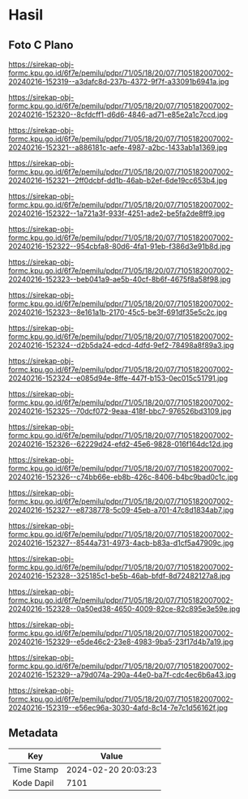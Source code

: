 # Hasil

## Foto C Plano

https://sirekap-obj-formc.kpu.go.id/6f7e/pemilu/pdpr/71/05/18/20/07/7105182007002-20240216-152319--a3dafc8d-237b-4372-9f7f-a33091b6941a.jpg

https://sirekap-obj-formc.kpu.go.id/6f7e/pemilu/pdpr/71/05/18/20/07/7105182007002-20240216-152320--8cfdcff1-d6d6-4846-ad71-e85e2a1c7ccd.jpg

https://sirekap-obj-formc.kpu.go.id/6f7e/pemilu/pdpr/71/05/18/20/07/7105182007002-20240216-152321--a886181c-aefe-4987-a2bc-1433ab1a1369.jpg

https://sirekap-obj-formc.kpu.go.id/6f7e/pemilu/pdpr/71/05/18/20/07/7105182007002-20240216-152321--2ff0dcbf-dd1b-46ab-b2ef-6de19cc653b4.jpg

https://sirekap-obj-formc.kpu.go.id/6f7e/pemilu/pdpr/71/05/18/20/07/7105182007002-20240216-152322--1a721a3f-933f-4251-ade2-be5fa2de8ff9.jpg

https://sirekap-obj-formc.kpu.go.id/6f7e/pemilu/pdpr/71/05/18/20/07/7105182007002-20240216-152322--954cbfa8-80d6-4fa1-91eb-f386d3e91b8d.jpg

https://sirekap-obj-formc.kpu.go.id/6f7e/pemilu/pdpr/71/05/18/20/07/7105182007002-20240216-152323--beb041a9-ae5b-40cf-8b6f-4675f8a58f98.jpg

https://sirekap-obj-formc.kpu.go.id/6f7e/pemilu/pdpr/71/05/18/20/07/7105182007002-20240216-152323--8e161a1b-2170-45c5-be3f-691df35e5c2c.jpg

https://sirekap-obj-formc.kpu.go.id/6f7e/pemilu/pdpr/71/05/18/20/07/7105182007002-20240216-152324--d2b5da24-edcd-4dfd-9ef2-78498a8f89a3.jpg

https://sirekap-obj-formc.kpu.go.id/6f7e/pemilu/pdpr/71/05/18/20/07/7105182007002-20240216-152324--e085d94e-8ffe-447f-b153-0ec015c51791.jpg

https://sirekap-obj-formc.kpu.go.id/6f7e/pemilu/pdpr/71/05/18/20/07/7105182007002-20240216-152325--70dcf072-9eaa-418f-bbc7-976526bd3109.jpg

https://sirekap-obj-formc.kpu.go.id/6f7e/pemilu/pdpr/71/05/18/20/07/7105182007002-20240216-152326--62229d24-efd2-45e6-9828-016f164dc12d.jpg

https://sirekap-obj-formc.kpu.go.id/6f7e/pemilu/pdpr/71/05/18/20/07/7105182007002-20240216-152326--c74bb66e-eb8b-426c-8406-b4bc9bad0c1c.jpg

https://sirekap-obj-formc.kpu.go.id/6f7e/pemilu/pdpr/71/05/18/20/07/7105182007002-20240216-152327--e8738778-5c09-45eb-a701-47c8d1834ab7.jpg

https://sirekap-obj-formc.kpu.go.id/6f7e/pemilu/pdpr/71/05/18/20/07/7105182007002-20240216-152327--8544a731-4973-4acb-b83a-d1cf5a47909c.jpg

https://sirekap-obj-formc.kpu.go.id/6f7e/pemilu/pdpr/71/05/18/20/07/7105182007002-20240216-152328--325185c1-be5b-46ab-bfdf-8d72482127a8.jpg

https://sirekap-obj-formc.kpu.go.id/6f7e/pemilu/pdpr/71/05/18/20/07/7105182007002-20240216-152328--0a50ed38-4650-4009-82ce-82c895e3e59e.jpg

https://sirekap-obj-formc.kpu.go.id/6f7e/pemilu/pdpr/71/05/18/20/07/7105182007002-20240216-152329--e5de46c2-23e8-4983-9ba5-23f17d4b7a19.jpg

https://sirekap-obj-formc.kpu.go.id/6f7e/pemilu/pdpr/71/05/18/20/07/7105182007002-20240216-152329--a79d074a-290a-44e0-ba7f-cdc4ec6b6a43.jpg

https://sirekap-obj-formc.kpu.go.id/6f7e/pemilu/pdpr/71/05/18/20/07/7105182007002-20240216-152319--e56ec96a-3030-4afd-8c14-7e7c1d56162f.jpg


## Metadata

| Key        | Value               |
| ---------- | ------------------- |
| Time Stamp | 2024-02-20 20:03:23 |
| Kode Dapil | 7101                |



